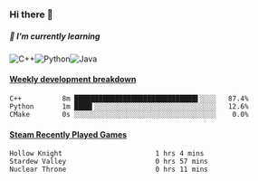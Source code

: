 ### Hi there 👋

##### 🌱 I’m currently learning

![C++](https://img.shields.io/badge/-C++-00599C?style=flat-square&logo=c)![Python](https://img.shields.io/badge/-Python-black?style=flat-square&logo=Python)![Java](https://img.shields.io/badge/-java-E34A86?style=flat-square&logo=java)


<!-- waka-box start -->
#### <a href="https://gist.github.com/bf274261b4c8553e17fc709dfc3cfa97" target="_blank">Weekly development breakdown</a>
```text
C++     	 8m ██████████████████████████████▌░░░░	  87.4% 
Python  	 1m ████▍░░░░░░░░░░░░░░░░░░░░░░░░░░░░░░	  12.6% 
CMake   	 0s ░░░░░░░░░░░░░░░░░░░░░░░░░░░░░░░░░░░	   0.0% 
```
<!-- Powered by https://github.com/YouEclipse/waka-box-go . -->
<!-- waka-box end -->



 <!-- steam-box start -->
#### <a href="https://gist.github.com/afc28dc1b85d9bc5cebfbe9d5e3639db" target="_blank">Steam Recently Played Games</a>
```text
Hollow Knight                       1 hrs 4 mins
Stardew Valley                      0 hrs 57 mins
Nuclear Throne                      0 hrs 11 mins
```
<!-- Powered by https://github.com/YouEclipse/steam-box . -->
<!-- steam-box end -->

<!--
**KomoreKalu/KomoreKalu** is a ✨ _special_ ✨ repository because its `README.md` (this file) appears on your GitHub profile.

Here are some ideas to get you started:

- 🔭 I’m currently working on ...
- 🌱 I’m currently learning ...
- 👯 I’m looking to collaborate on ...
- 🤔 I’m looking for help with ...
- 💬 Ask me about ...
- 📫 How to reach me: ...
- 😄 Pronouns: ...
- ⚡ Fun fact: ...
-->
